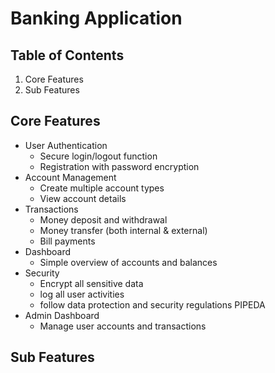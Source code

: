# Banking Application

## Table of Contents
1. Core Features
2. Sub Features

## Core Features
- User Authentication
  - Secure login/logout function
  - Registration with password encryption
- Account Management
  - Create multiple account types
  - View account details
- Transactions
  - Money deposit and withdrawal
  - Money transfer (both internal & external)
  - Bill payments
- Dashboard
  - Simple overview of accounts and balances
- Security
  - Encrypt all sensitive data
  - log all user activities
  - follow data protection and security regulations PIPEDA
- Admin Dashboard
  - Manage user accounts and transactions
 
## Sub Features
